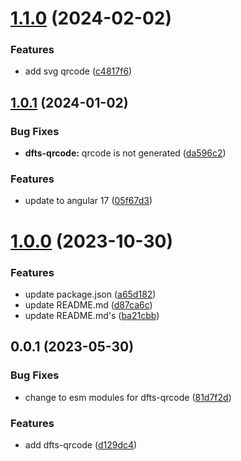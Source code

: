 # [1.1.0](https://github.com/Dafnik/dfts-common/compare/dfts-qrcode-1.0.1...dfts-qrcode-1.1.0) (2024-02-02)

### Features

- add svg qrcode ([c4817f6](https://github.com/Dafnik/dfts-common/commit/c4817f681bda9a6b345da7dbd26146249ebceade))

## [1.0.1](https://github.com/Dafnik/dfts-common/compare/dfts-qrcode-1.0.0...dfts-qrcode-1.0.1) (2024-01-02)

### Bug Fixes

- **dfts-qrcode:** qrcode is not generated ([da596c2](https://github.com/Dafnik/dfts-common/commit/da596c29c8dd5cdca5e9ec4c9eb8f3a8f79ea178))

### Features

- update to angular 17 ([05f67d3](https://github.com/Dafnik/dfts-common/commit/05f67d3dd9e2798357c6e429fa3a84b99abed42a))

# [1.0.0](https://github.com/Dafnik/dfts-common/compare/dfts-qrcode-0.0.1...dfts-qrcode-1.0.0) (2023-10-30)

### Features

- update package.json ([a65d182](https://github.com/Dafnik/dfts-common/commit/a65d18296bd73abebdddec04e1e6eb2b39faee28))
- update README.md ([d87ca6c](https://github.com/Dafnik/dfts-common/commit/d87ca6c5f7bc9ee3bcbb8d65e8e0b44f0d2d7806))
- update README.md's ([ba21cbb](https://github.com/Dafnik/dfts-common/commit/ba21cbb6c9baa00accc1c17f7211dc2d0deed9e4))

## 0.0.1 (2023-05-30)

### Bug Fixes

- change to esm modules for dfts-qrcode ([81d7f2d](https://github.com/Dafnik/dfts-common/commit/81d7f2d34d35d53390f18f1afe2b1cf0da1e83a0))

### Features

- add dfts-qrcode ([d129dc4](https://github.com/Dafnik/dfts-common/commit/d129dc4e7f94b0cb5c18bd7df87010fdf1b912a8))

